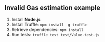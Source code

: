 
## Invalid Gas estimation example ##

1. Install **Node.js**
1. Install Truffle: `npm install -g truffle`
1. Retrieve dependencies: `npm install`
1. Run tests: `truffle test test/Value.test.js`
